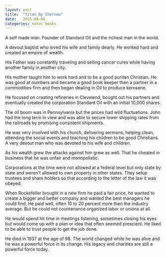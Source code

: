 ```yaml
---
layout: post
title:  "Titan by Chernow"
date:   2015-08-08
categories: notes books
---
```


A self made man. Founder of Standard Oil and the richest man in the world.

A devout baptist who loved his wife and family dearly. He worked hard and created an empire of wealth. 

His Father was constantly traveling and selling cancer cures while having another family in another city.

His mother taught him to work hard and to be a good puritan Christian. He was good at numbers and became a good book keeper then a partner in a commodities firm and then began dealing in Oil to produce kerosene.

He focused on creating refineries in Clevelend, bought out his partners and eventually created the corporation Standard Oil with an initial 10,000 shares.

The oil boom was in Pennsylvania but the prices had wild fluctuations. John had the long term in view and was able to secure lower shipping rates from the railroads by promising consistent shipments.

He was very involved with his church, delivering sermons, helping clean, attending the social events and teaching his children to be good Christians. A very devout man who was devoted to his wife and children.  

As his wealth grew the attacks against him grew as well. That he cheated in business that he was unfair and monopolistic.

Corporations at the time were not allowed at a federal level but only state by state and weren't allowed to own property in other states. They setup trustees and share holders so that according to the letter of the law it was obeyed.

When Rockefeller brought in a new firm he paid a fair price, he wanted to create a bigger and better company and wanted the best managers he could find. He paid well, often 10 to 20 percent more then the industry average. But he could not countenance organized labor or unions at all.

He would spend hit time in meetings listening, sometimes closing his eyes but would come up with a 
plan or idea that often seemed prescient. He liked to be able to trust people to get the job done.


He died in 1937 at the age of 98. The world changed while he was alive and he was a powerful force in its change. His legacy and charities are still a powerful force today.